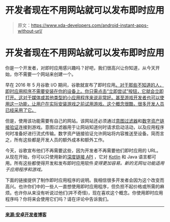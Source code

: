 # 开发者现在不用网站就可以发布即时应用

> 原文：<https://www.xda-developers.com/android-instant-apps-without-url/>

# 开发者现在不用网站就可以发布即时应用

你是一个开发者，对即时应用感兴趣吗？好吧，我们很高兴让你知道，从今天开始，你不需要一个网站来创建一个。

早在 2016 年 5 月谷歌 I/O 期间，谷歌就宣布了即时应用[。对于那些不知道的人，即时应用程序不需要安装在你的设备上。你只需点击“立即尝试”按钮，它就会立即打开。这对于媒体或其他类型的小应用程序来说非常好。甚至游戏开发者也可以使用这一功能，让用户在实际安装游戏之前试用游戏。这个概念很酷，很多开发人员已经采用了它。](https://www.xda-developers.com/google-io-2016-roundup-part-2/)

但是，使用该功能需要有自己的网站。该网站还必须通过[意图过滤器](https://developer.android.com/guide/components/intents-filters)和[数字资产链接验证](https://developer.android.com/training/app-links/instant-app-links)连接到游戏。意图过滤器用于让网站知道何时请求启动活动，以及应用程序何时准备好进行流式传输。数字资产链接验证允许网站将内容推送至设备。简而言之，所有这些都是开发人员的额外成本和额外工作。

今天，谷歌宣布他们不再需要这些，因为开发者不再需要他们即时应用的 URL。从现在开始，你可以只使用新的[深度链接 API](https://developer.android.com/distribute/marketing-tools/linking-to-google-play#kotlin) ，它对 [Kotlin](https://www.xda-developers.com/google-android-p-developers-reddit-ama/) 和 Java 语言都可用。所有这些都使得开发和发布即时应用软件*变得更加容易。新的无网址功能适用于应用程序和游戏。*

下面的链接提供了制作即时应用程序的说明。我相信很多开发者会因为这个改变而高兴。也许你们中的一些人一直想使用即时应用程序，但负担不起价格或所需的麻烦。也许你从来没有听说过他们(并不奇怪)，现在喜欢这个概念。你使用即时应用程序吗？你将来会使用它们吗？请在评论中告诉我们。

* * *

[**来源:安卓开发者博客**](https://android-developers.googleblog.com/2018/08/streamlining-developer-experience-for.html)